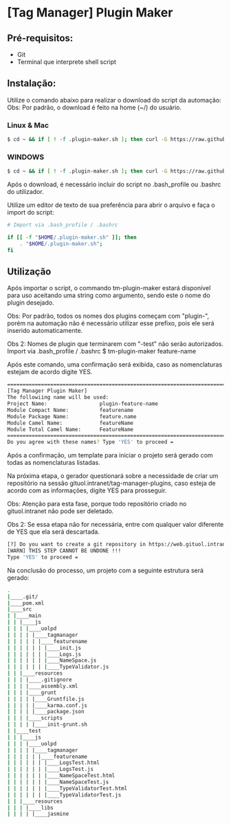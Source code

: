 # [Tag Manager] Plugin Maker #

## Pré-requisitos: ##
- Git
- Terminal que interprete shell script

## Instalação: ##
Utilize o comando abaixo para realizar o download do script da automação:
Obs: Por padrão, o download é feito na home (~/) do usuário.

### Linux & Mac ###
``` bash
$ cd ~ && if [ ! -f .plugin-maker.sh ]; then curl -G https://raw.githubusercontent.com/uolcombr/tag-manager-plugins/master/.plugin-maker.sh -o .plugin-maker.sh ; fi;
```

### WINDOWS ###
``` bash
$ cd ~ && if [ ! -f .plugin-maker.sh ]; then curl -G https://raw.githubusercontent.com/uolcombr/tag-manager-plugins/windows/.plugin-maker.sh -o .plugin-maker.sh ; fi;
```

Após o download, é necessário incluir do script no .bash_profile ou .bashrc do utilizador.

Utilize um editor de texto de sua preferência para abrir o arquivo e faça o import do script:

``` bash
# Import via .bash_profile / .bashrc

if [[ -f "$HOME/.plugin-maker.sh" ]]; then
    . "$HOME/.plugin-maker.sh";
fi
```

## Utilização ##
Após importar o script, o commando tm-plugin-maker estará disponível para uso aceitando uma string como argumento, sendo este o nome do plugin desejado.

Obs: Por padrão, todos os nomes dos plugins começam com "plugin-", porém na automação não é necessário utilizar esse prefixo, pois ele será inserido automaticamente.

Obs 2:  Nomes de plugin que terminarem com "-test" não serão autorizados.
Import via .bash_profile / .bashrc
$ tm-plugin-maker feature-name

Após este comando, uma confirmação será exibida, caso as nomenclaturas estejam de acordo digite YES.

``` bash
=================================================================================
[Tag Manager Plugin Maker]
The followiing name will be used:
Project Name:                 plugin-feature-name
Module Compact Name:          featurename
Module Package Name:          feature.name
Module Camel Name:            featureName
Module Total Camel Name:      FeatureName
=================================================================================
Do you agree with these names? Type 'YES' to proceed =
```

Após a confirmação, um template para iniciar o projeto será gerado com todas as nomenclaturas listadas.

Na próxima etapa, o gerador questionará sobre a necessidade de criar um repositório na sessão gituol.intranet/tag-manager-plugins, caso esteja de acordo com as informações, digite YES para prosseguir.

Obs: Atenção para esta fase, porque todo repositório criado no gituol.intranet não pode ser deletado.

Obs 2: Se essa etapa não for necessária, entre com qualquer valor diferente de YES que ela será descartada.

``` bash
[?] Do you want to create a git repository in https://web.gituol.intranet/tag-manager-plugins ?
[WARN] THIS STEP CANNOT BE UNDONE !!!
Type 'YES' to proceed =
```

Na conclusão do processo, um projeto com a seguinte estrutura será gerado:

``` bash
.
|____.git/
|____pom.xml
|____src
| |____main
| | |____js
| | | |____uolpd
| | | | |____tagmanager
| | | | | |____featurename
| | | | | | |____init.js
| | | | | | |____Logs.js
| | | | | | |____NameSpace.js
| | | | | | |____TypeValidator.js
| | |____resources
| | | |____.gitignore
| | | |____assembly.xml
| | | |____grunt
| | | | |____Gruntfile.js
| | | | |____karma.conf.js
| | | | |____package.json
| | | |____scripts
| | | | |____init-grunt.sh
| |____test
| | |____js
| | | |____uolpd
| | | | |____tagmanager
| | | | | |____featurename
| | | | | | |____LogsTest.html
| | | | | | |____LogsTest.js
| | | | | | |____NameSpaceTest.html
| | | | | | |____NameSpaceTest.js
| | | | | | |____TypeValidatorTest.html
| | | | | | |____TypeValidatorTest.js
| | |____resources
| | | |____libs
| | | | |____jasmine
```
